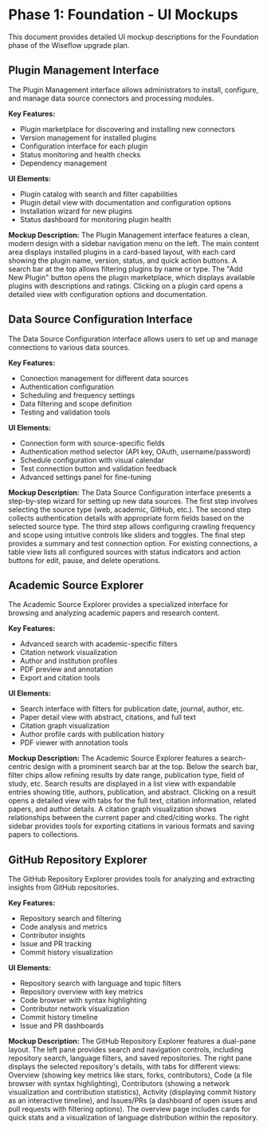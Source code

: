 # Phase 1: Foundation - UI Mockups

This document provides detailed UI mockup descriptions for the Foundation phase of the Wiseflow upgrade plan.

## Plugin Management Interface

The Plugin Management interface allows administrators to install, configure, and manage data source connectors and processing modules.

**Key Features:**
- Plugin marketplace for discovering and installing new connectors
- Version management for installed plugins
- Configuration interface for each plugin
- Status monitoring and health checks
- Dependency management

**UI Elements:**
- Plugin catalog with search and filter capabilities
- Plugin detail view with documentation and configuration options
- Installation wizard for new plugins
- Status dashboard for monitoring plugin health

**Mockup Description:**
The Plugin Management interface features a clean, modern design with a sidebar navigation menu on the left. The main content area displays installed plugins in a card-based layout, with each card showing the plugin name, version, status, and quick action buttons. A search bar at the top allows filtering plugins by name or type. The "Add New Plugin" button opens the plugin marketplace, which displays available plugins with descriptions and ratings. Clicking on a plugin card opens a detailed view with configuration options and documentation.

## Data Source Configuration Interface

The Data Source Configuration interface allows users to set up and manage connections to various data sources.

**Key Features:**
- Connection management for different data sources
- Authentication configuration
- Scheduling and frequency settings
- Data filtering and scope definition
- Testing and validation tools

**UI Elements:**
- Connection form with source-specific fields
- Authentication method selector (API key, OAuth, username/password)
- Schedule configuration with visual calendar
- Test connection button and validation feedback
- Advanced settings panel for fine-tuning

**Mockup Description:**
The Data Source Configuration interface presents a step-by-step wizard for setting up new data sources. The first step involves selecting the source type (web, academic, GitHub, etc.). The second step collects authentication details with appropriate form fields based on the selected source type. The third step allows configuring crawling frequency and scope using intuitive controls like sliders and toggles. The final step provides a summary and test connection option. For existing connections, a table view lists all configured sources with status indicators and action buttons for edit, pause, and delete operations.

## Academic Source Explorer

The Academic Source Explorer provides a specialized interface for browsing and analyzing academic papers and research content.

**Key Features:**
- Advanced search with academic-specific filters
- Citation network visualization
- Author and institution profiles
- PDF preview and annotation
- Export and citation tools

**UI Elements:**
- Search interface with filters for publication date, journal, author, etc.
- Paper detail view with abstract, citations, and full text
- Citation graph visualization
- Author profile cards with publication history
- PDF viewer with annotation tools

**Mockup Description:**
The Academic Source Explorer features a search-centric design with a prominent search bar at the top. Below the search bar, filter chips allow refining results by date range, publication type, field of study, etc. Search results are displayed in a list view with expandable entries showing title, authors, publication, and abstract. Clicking on a result opens a detailed view with tabs for the full text, citation information, related papers, and author details. A citation graph visualization shows relationships between the current paper and cited/citing works. The right sidebar provides tools for exporting citations in various formats and saving papers to collections.

## GitHub Repository Explorer

The GitHub Repository Explorer provides tools for analyzing and extracting insights from GitHub repositories.

**Key Features:**
- Repository search and filtering
- Code analysis and metrics
- Contributor insights
- Issue and PR tracking
- Commit history visualization

**UI Elements:**
- Repository search with language and topic filters
- Repository overview with key metrics
- Code browser with syntax highlighting
- Contributor network visualization
- Commit history timeline
- Issue and PR dashboards

**Mockup Description:**
The GitHub Repository Explorer features a dual-pane layout. The left pane provides search and navigation controls, including repository search, language filters, and saved repositories. The right pane displays the selected repository's details, with tabs for different views: Overview (showing key metrics like stars, forks, contributors), Code (a file browser with syntax highlighting), Contributors (showing a network visualization and contribution statistics), Activity (displaying commit history as an interactive timeline), and Issues/PRs (a dashboard of open issues and pull requests with filtering options). The overview page includes cards for quick stats and a visualization of language distribution within the repository.